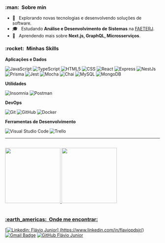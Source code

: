 

<h3> :man: &nbsp;Sobre min</h3>

- 🤔 &nbsp; Explorando novas tecnologias e desenvolvendo soluções de software.
- 🎓 &nbsp; Estudando **Análise e Desenvolvimento de Sistemas** na <a href="lhttps://www.faeterj-rio.edu.br/">FAETERJ</a>.
- 🌱 &nbsp; Aprendendo mais sobre **Next.js, GraphQL, Microsserviços**.

<h3> :rocket: &nbsp;Minhas Skills </h3>

**Aplicações e Dados**

  ![JavaScript](https://img.shields.io/badge/-JavaScript-333333?style=flat&logo=javascript)
  ![TypeScript](https://img.shields.io/badge/-Typescript-333333?style=flat&logo=typescript)
  ![HTML5](https://img.shields.io/badge/-HTML5-333333?style=flat&logo=HTML5)
  ![CSS](https://img.shields.io/badge/-CSS-333333?style=flat&logo=CSS3&logoColor=1572B6)
  ![React](https://img.shields.io/badge/-React-333333?style=flat&logo=react)
  ![Express](https://img.shields.io/badge/-Express-333333?style=flat&logo=express)
  ![NestJs](https://img.shields.io/badge/-Nestjs-333333?style=flat&logo=Nestjs)
  ![Prisma](https://img.shields.io/badge/-Prisma-333333?style=flat&logo=prisma)
  ![Jest](https://img.shields.io/badge/-Jest-333333?style=flat&logo=jest)
  ![Mocha](https://img.shields.io/badge/-Mocha-333333?style=flat&logo=Mocha)
  ![Chai](https://img.shields.io/badge/-Chai-333333?style=flat&logo=Chai)
  ![MySQL](https://img.shields.io/badge/-MySQL-333333?style=flat&logo=mysql)
  ![MongoDB](https://img.shields.io/badge/-Mongodb-333333?style=flat&logo=mongodb)
  

  
**Utilidades**

  ![Insomnia](https://img.shields.io/badge/-Insomnia-333333?style=flat&logo=insomnia)
  ![Postman](https://img.shields.io/badge/-Postman-333333?style=flat&logo=postman)

**DevOps**

  ![Git](https://img.shields.io/badge/-Git-333333?style=flat&logo=git)
  ![GitHub](https://img.shields.io/badge/-GitHub-333333?style=flat&logo=github)
  ![Docker](https://img.shields.io/badge/-Docker-333333?style=flat&logo=docker)

**Ferramentas de Desenvolvimento**

  ![Visual Studio Code](https://img.shields.io/badge/-Visual%20Studio%20Code-333333?style=flat&logo=visual-studio-code&logoColor=007ACC)
  ![Trello](https://img.shields.io/badge/-Trello-333333?style=flat&logo=trello&logoColor=007ACC)

---

</br>
 <div>
  <a href="https://github.com/fpdsjr">
  <img height="180em" src="https://github-readme-stats.vercel.app/api?username=fpdsjr&show_icons=true&theme=cobalt&include_all_commits=true&count_private=true"/>
  <img height="180em" src="https://github-readme-stats.vercel.app/api/top-langs/?username=fpdsjr&layout=compact&langs_count=7&theme=cobalt"/>
</div>
</br>

<h3> :earth_americas: &nbsp;Onde me encontrar: </h3> 

[![Linkedin: Flávio Junior](https://img.shields.io/badge/-Linkedin-blue?style=flat-square&logo=Linkedin&logoColor=white&link=https://www.linkedin.com/in/flaviopdsjr/)]
(https://www.linkedin.com/in/flaviopdsjr/)
[![Gmail Badge](https://img.shields.io/badge/-flaviopds.jr@gmail.com-006bed?style=flat-square&logo=Gmail&logoColor=white&link=mailto:flaviopds.jr@gmail.com)](mailto:flaviopds.jr@gmail.com)
[![GitHub Flávio Junior]( https://img.shields.io/github/followers/fpdsjr?label=follow&style=social)](https://github.com/fpdsjr)
